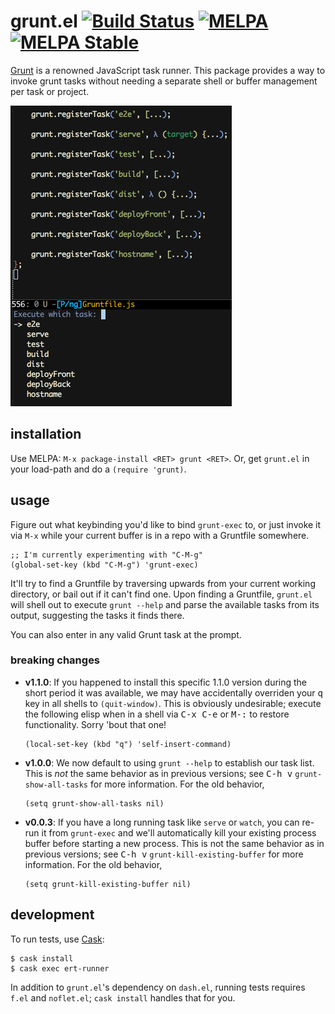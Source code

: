 # grunt.el [![Build Status](https://travis-ci.org/gempesaw/grunt.el.svg?branch=master)](https://travis-ci.org/gempesaw/grunt.el) [![MELPA](http://melpa.org/packages/grunt-badge.svg)](http://melpa.org/#/grunt) [![MELPA Stable](http://stable.melpa.org/packages/grunt-badge.svg)](http://stable.melpa.org/#/grunt)

[Grunt][] is a renowned JavaScript task runner. This package provides
a way to invoke grunt tasks without needing a separate shell or buffer
management per task or project.

![screenshot.png](screenshot.png)

## installation

Use MELPA: `M-x package-install <RET> grunt <RET>`. Or, get `grunt.el`
in your load-path and do a `(require 'grunt)`.

## usage

Figure out what keybinding you'd like to bind `grunt-exec` to, or just
invoke it via `M-x` while your current buffer is in a repo with a
Gruntfile somewhere.

```elisp
;; I'm currently experimenting with "C-M-g"
(global-set-key (kbd "C-M-g") 'grunt-exec)
```

It'll try to find a Gruntfile by traversing upwards from your current
working directory, or bail out if it can't find one. Upon finding a
Gruntfile, `grunt.el` will shell out to execute `grunt --help` and
parse the available tasks from its output, suggesting the tasks it
finds there.

You can also enter in any valid Grunt task at the prompt.

### breaking changes

- **v1.1.0**: If you happened to install this specific 1.1.0 version
  during the short period it was available, we may have accidentally
  overriden your <kbd>q</kbd> key in all shells to
  `(quit-window)`. This is obviously undesirable; execute the
  following elisp when in a shell via <kbd>C-x C-e</kbd> or
  <kbd>M-:</kbd> to restore functionality. Sorry 'bout that one!

  ```elisp
  (local-set-key (kbd "q") 'self-insert-command)
  ```

- **v1.0.0**: We now default to using `grunt --help` to establish our
  task list. This is _not_ the same behavior as in previous versions;
  see <kbd>C-h v</kbd> `grunt-show-all-tasks` for more
  information. For the old behavior,

  ```elisp
  (setq grunt-show-all-tasks nil)
  ```

- **v0.0.3**: If you have a long running task like `serve` or `watch`,
  you can re-run it from `grunt-exec` and we'll automatically kill
  your existing process buffer before starting a new process. This is
  not the same behavior as in previous versions; see <kbd>C-h v</kbd>
  `grunt-kill-existing-buffer` for more information. For the old
  behavior,

  ```elisp
  (setq grunt-kill-existing-buffer nil)
  ```

## development

To run tests, use [Cask][]:

    $ cask install
    $ cask exec ert-runner

In addition to `grunt.el`'s dependency on `dash.el`, running tests
requires `f.el` and `noflet.el`; `cask install` handles that for you.

[Grunt]: http://gruntjs.com/
[Cask]: http://cask.github.io/
